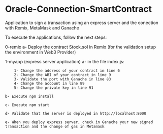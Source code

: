# Oracle-Connection-SmartContract
Application to sign a transaction using an express server and the conection with Remix, MetaMask and Ganache

To execute the applications, follow the next steps:

0-remix
	a- Deploy the contract Stock.sol in Remix (for the validation setup the environment in Web3 Provider)
	
1-myapp (express server application)
    a- in the file index.js:
    
        1- Change the address of your contract in line 6
        2- Change the ABI of your contract in line 9
        3- Validate the port with Ganache in line 83
        4- Change the account in line 89
        5- Change the private key in line 91
    
    b- Execute npm install
    
    c- Execute npm start
    
    d- Validate that the server is deployed in http://localhost:8000
    
    e- When you deploy express server, check in Ganache your new signed transaction and the change of gas in Metamask
